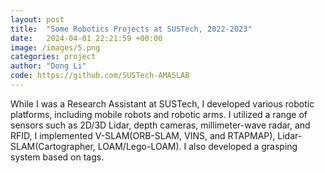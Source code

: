 ```yaml
---
layout: post
title:  "Some Robotics Projects at SUSTech, 2022-2023"
date:   2024-04-01 22:21:59 +00:00
image: /images/5.png
categories: project
author: "Dong Li"
code: https://github.com/SUSTech-AMASLAB
---
```


While I was a Research Assistant at SUSTech, I developed various robotic platforms, including mobile robots and robotic arms. I utilized a range of sensors such as 2D/3D Lidar, depth cameras, millimeter-wave radar, and RFID, I implemented V-SLAM(ORB-SLAM, VINS, and RTAPMAP), Lidar-SLAM(Cartographer, LOAM/Lego-LOAM). I also developed a grasping system based on tags.
